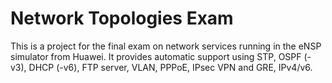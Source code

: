 # Network Topologies Exam 
This is a project for the final exam on network services running in the eNSP simulator from Huawei. It provides automatic support using STP, OSPF (-v3), DHCP (-v6), FTP server, VLAN, PPPoE, IPsec VPN and GRE, IPv4/v6.

